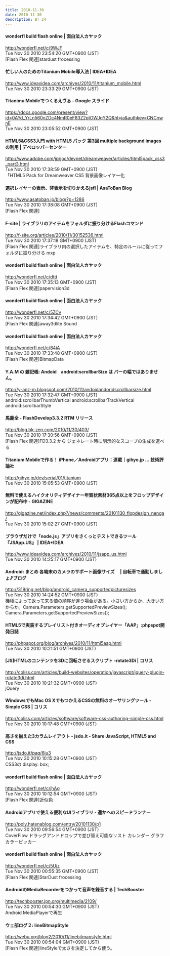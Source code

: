 ```yaml
---
title: 2010-11-30
date: 2010-11-30
description: B! 24
---
```


#### wonderfl build flash online | 面白法人カヤック
http://wonderfl.net/c/9WJF<br>
Tue Nov 30 2010 23:54:20 GMT+0900 (JST)<br>
[Flash Flex 関連]stardust frocessing


#### 忙しい人のためのTitanium Mobile導入法 | IDEA*IDEA
http://www.ideaxidea.com/archives/2010/11/titanium_mobile.html<br>
Tue Nov 30 2010 23:33:29 GMT+0900 (JST)<br>


#### Titanimu Mobileでつくるえヴぁ - Google スライド
https://docs.google.com/present/view?id=0AYd_YrLn560nZDc4NmR0eF83Z2ptOWJqY2Q&hl=ja&authkey=CNCnwnE<br>
Tue Nov 30 2010 23:05:52 GMT+0900 (JST)<br>


#### HTML5&CSS3入門 with HTML5 パック 第3回 multiple background imagesの利用 | デベロッパーセンター
http://www.adobe.com/jp/joc/devnet/dreamweaver/articles/html5pack_css3_part3.html<br>
Tue Nov 30 2010 17:38:59 GMT+0900 (JST)<br>
「HTML5 Pack for Dreamweaver CS5 背景画像レイヤー化


#### 選択レイヤーの表示、非表示を切りかえるjsfl | AsaToBan Blog
http://www.asatoban.jp/blog/?p=1286<br>
Tue Nov 30 2010 17:38:08 GMT+0900 (JST)<br>
[Flash Flex 関連]


#### F-site | ライブラリのアイテムをフォルダに振り分けるFlashコマンド
http://f-site.org/articles/2010/11/30152536.html<br>
Tue Nov 30 2010 17:37:18 GMT+0900 (JST)<br>
[Flash Flex 関連]ライブラリ内の選択したアイテムを、特定のルールに従ってフォルダに振り分ける mxp


#### wonderfl build flash online | 面白法人カヤック
http://wonderfl.net/c/dttt<br>
Tue Nov 30 2010 17:35:13 GMT+0900 (JST)<br>
[Flash Flex 関連]papervision3d


#### wonderfl build flash online | 面白法人カヤック
http://wonderfl.net/c/5ZCv<br>
Tue Nov 30 2010 17:34:42 GMT+0900 (JST)<br>
[Flash Flex 関連]away3dlite Sound


#### wonderfl build flash online | 面白法人カヤック
http://wonderfl.net/c/84iA<br>
Tue Nov 30 2010 17:33:48 GMT+0900 (JST)<br>
[Flash Flex 関連]BitmapData


#### Y.A.M の 雑記帳: Andoid　android:scrollbarSize は バーの幅ではありません。
http://y-anz-m.blogspot.com/2010/11/andoidandoridscrollbarsize.html<br>
Tue Nov 30 2010 17:32:47 GMT+0900 (JST)<br>
android:scrollbarThumbVertical android:scrollbarTrackVertical android:scrollbarStyle


#### 馬鹿全 - FlashDevelop3.3.2 RTM リリース
http://blog.bk-zen.com/2010/11/30/403/<br>
Tue Nov 30 2010 17:30:56 GMT+0900 (JST)<br>
[Flash Flex 関連]FD3.3.2 から ジェネレート時に明示的なスコープの生成を選べる


#### Titanium  Mobileで作る！ iPhone／Androidアプリ：連載｜gihyo.jp … 技術評論社
http://gihyo.jp/dev/serial/01/titanium<br>
Tue Nov 30 2010 15:05:53 GMT+0900 (JST)<br>


#### 無料で使えるハイクオリティデザイナー年賀状素材365点以上をフロップデザインが配布中 - GIGAZINE
http://gigazine.net/index.php?/news/comments/20101130_flopdesign_nenga/<br>
Tue Nov 30 2010 15:02:27 GMT+0900 (JST)<br>


#### ブラウザだけで「node.js」アプリをさくっとテストできるツール『JSApp.US』 | IDEA*IDEA
http://www.ideaxidea.com/archives/2010/11/jsapp_us.html<br>
Tue Nov 30 2010 14:25:17 GMT+0900 (JST)<br>


#### Android: まとめ 各端末のカメラのサポート画像サイズ　 | 自転車で通勤しましょ♪ブログ
http://319ring.net/blog/android_camera_supportedpicturesizes<br>
Tue Nov 30 2010 14:24:52 GMT+0900 (JST)<br>
機種によって返って来る値の順序が違う場合がある。小さい方からか、大きい方からか。Camera.Parameters.getSupportedPreviewSizes(); Camera.Parameters.getSupportedPreviewSizes();


#### HTML5で実装するプレイリスト付きオーディオプレイヤー「AAP」:phpspot開発日誌
http://phpspot.org/blog/archives/2010/11/html5aap.html<br>
Tue Nov 30 2010 10:21:51 GMT+0900 (JST)<br>


####   [JS]HTMLのコンテンツを3Dに回転させるスクリプト -rotate3Di | コリス
http://coliss.com/articles/build-websites/operation/javascript/jquery-plugin-rotate3di.html<br>
Tue Nov 30 2010 10:21:32 GMT+0900 (JST)<br>
jQuery


####   WindowsでもMac OS XでもつかえるCSSの無料のオーサリングツール -Simple CSS | コリス
http://coliss.com/articles/software/software-css-authoring-simple-css.html<br>
Tue Nov 30 2010 10:17:48 GMT+0900 (JST)<br>


#### 高さを揃えた3カラムレイアウト - jsdo.it - Share JavaScript, HTML5 and CSS
http://jsdo.it/paq/6iu3<br>
Tue Nov 30 2010 10:15:28 GMT+0900 (JST)<br>
CSS3の display: box;


#### wonderfl build flash online | 面白法人カヤック
http://wonderfl.net/c/jhAg<br>
Tue Nov 30 2010 10:12:54 GMT+0900 (JST)<br>
[Flash Flex 関連]近似色


#### Androidアプリで使える便利なUIライブラリ - 遥かへのスピードランナー
http://poly.hatenablog.com/entry/20101130/p1<br>
Tue Nov 30 2010 09:56:54 GMT+0900 (JST)<br>
CoverFlow ドラッグアンドドロップで並び替え可能なリスト カレンダー グラフ カラーピッカー


#### wonderfl build flash online | 面白法人カヤック
http://wonderfl.net/c/5Ujz<br>
Tue Nov 30 2010 00:55:35 GMT+0900 (JST)<br>
[Flash Flex 関連]StarDust frocessing


#### AndroidのMediaRecorderをつかって音声を録音する | TechBooster
http://techbooster.jpn.org/multimedia/2109/<br>
Tue Nov 30 2010 00:54:30 GMT+0900 (JST)<br>
Android MediaPlayerで再生


#### ウェ部ログ２: lineBitmapStyle
http://webu.org/blog2/2010/11/linebitmapstyle.html<br>
Tue Nov 30 2010 00:54:04 GMT+0900 (JST)<br>
[Flash Flex 関連]lineStyleで太さを決定してから使う。



